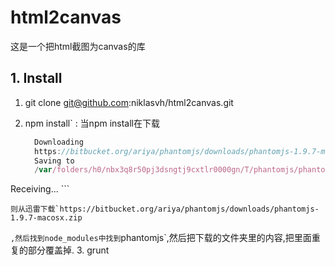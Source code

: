 # html2canvas

这是一个把html截图为canvas的库

## 1. Install

1. git clone git@github.com:niklasvh/html2canvas.git
2. npm install` : 当npm install在下载

    ```javascript
      Downloading
      https://bitbucket.org/ariya/phantomjs/downloads/phantomjs-1.9.7-macosx.zip
      Saving to 
      /var/folders/h0/nbx3q8r50pj3dsngtj9cxtlr0000gn/T/phantomjs/phantomjs-1.9.7-macosx.zip
  Receiving...
    ```
    
    则从迅雷下载`https://bitbucket.org/ariya/phantomjs/downloads/phantomjs-1.9.7-macosx.zip
`,然后找到node_modules中找到`phantomjs`,然后把下载的文件夹里的内容,把里面重复的部分覆盖掉.
3. grunt

